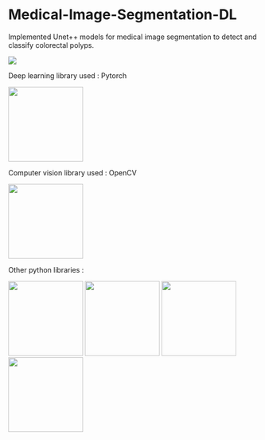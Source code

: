 # Medical-Image-Segmentation-DL
Implemented Unet++ models for medical image segmentation to detect and classify colorectal polyps.

![](https://forthebadge.com/images/badges/made-with-python.svg)

Deep learning library used : Pytorch

<img target="_blank" src="https://github.com/krishnakaushik25/Medical-Image-Segmentation-DL/blob/master/images/pytorch.png" width=150>

Computer vision library used : OpenCV

<img target="_blank" src="https://github.com/krishnakaushik25/Medical-Image-Segmentation-DL/blob/master/images/opencv.png" width=150>

Other python libraries :

<img target="_blank" src="https://github.com/scikit-learn/scikit-learn/blob/main/doc/logos/scikit-learn-logo-small.png" width=150>
<img target="_blank" src="https://github.com/ditikrushna/End-to-End-Diabetes-Prediction-Application-Using-Machine-Learning/blob/master/Resource/numpy.png" width=150>
<img target="_blank" src="https://github.com/ditikrushna/End-to-End-Diabetes-Prediction-Application-Using-Machine-Learning/blob/master/Resource/pandas.jpeg" width=150>
<img target="_blank" src="https://github.com/krishnakaushik25/Medical-Image-Segmentation-DL/blob/master/images/albumentations.png" width=150>
